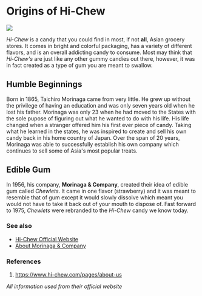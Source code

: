 # Origins of Hi-Chew
![](https://www.hi-chew.com/cdn/shop/products/hi-chew-bites-3.jpg?v=1706227243&width=1445)

*Hi-Chew* is a candy that you could find in most, if not **all**, Asian grocery stores. It comes in bright and colorful packaging, has a variety of different flavors, and is an overall addicting candy to consume. Most may think that *Hi-Chew's* are just like any other gummy candies out there, however, it was in fact created as a type of gum you are meant to swallow. 


## Humble Beginnings
Born in 1865, Taichiro Morinaga came from very little. He grew up without the privilege of having an education and was only seven years old when he lost his father. Morinaga was only 23 when he had moved to the States with the sole pupose of figuring out what he wanted to do with his life. His life changed when a stranger offered him his first ever piece of candy. Taking what he learned in the states, he was inspired to create and sell his own candy back in his home country of Japan. Over the span of 20 years, Morinaga was able to successfully establish his own company which continues to sell some of Asia's most popular treats. 

## Edible Gum
In 1956, his company, **Morinaga & Company**, created their idea of edible gum called *Chewlets*. It came in one flavor (strawberry) and it was meant to resemble that of gum except it would slowly dissolve which meant you would not have to take it back out of your mouth to dispose of. Fast forward to 1975, *Chewlets* were rebranded to the *Hi-Chew* candy we know today.


### See also
- [Hi-Chew Official Website](https://www.hi-chew.com/)
- [About Morinaga & Company](https://www.morinaga.co.jp/company/english/about/history.html)

### References
1. https://www.hi-chew.com/pages/about-us

*All information used from their official website*